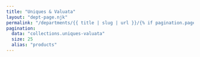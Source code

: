 ```yaml
---
title: "Uniques & Valuata"
layout: "dept-page.njk"
permalink: "/departments/{{ title | slug | url }}/{% if pagination.pageNumber > 0 %}{{pagination.pageNumber | plus: 1 }}/{% endif %}"
pagination:
  data: "collections.uniques-valuata"
  size: 25
  alias: "products"
---
```



